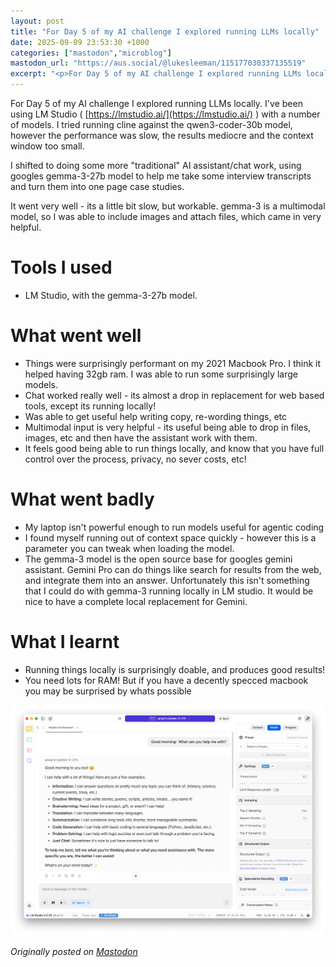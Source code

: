 ```yaml
---
layout: post
title: "For Day 5 of my AI challenge I explored running LLMs locally"
date: 2025-09-09 23:53:30 +1000
categories: ["mastodon","microblog"]
mastodon_url: "https://aus.social/@lukesleeman/115177030337135519"
excerpt: "<p>For Day 5 of my AI challenge I explored running LLMs locally.  I&#39;ve been using LM Studio ( <a href=\"https://lmstudio.ai/\" target=\"_blank\" rel=\"..."
---
```


For Day 5 of my AI challenge I explored running LLMs locally. I've been using LM Studio ( [https://lmstudio.ai/](https://lmstudio.ai/) ) with a number of models. I tried running cline against the qwen3-coder-30b model, however the performance was slow, the results mediocre and the context window too small.

I shifted to doing some more "traditional" AI assistant/chat work, using googles gemma-3-27b model to help me take some interview transcripts and turn them into one page case studies.

It went very well - its a little bit slow, but workable. gemma-3 is a multimodal model, so I was able to include images and attach files, which came in very helpful.

# Tools I used

- LM Studio, with the gemma-3-27b model.

# What went well

- Things were surprisingly performant on my 2021 Macbook Pro. I think it helped having 32gb ram. I was able to run some surprisingly large models.
- Chat worked really well - its almost a drop in replacement for web based tools, except its running locally!
- Was able to get useful help writing copy, re-wording things, etc
- Multimodal input is very helpful - its useful being able to drop in files, images, etc and then have the assistant work with them.
- It feels good being able to run things locally, and know that you have full control over the process, privacy, no sever costs, etc!

# What went badly

- My laptop isn't powerful enough to run models useful for agentic coding
- I found myself running out of context space quickly - however this is a parameter you can tweak when loading the model.
- The gemma-3 model is the open source base for googles gemini assistant. Gemini Pro can do things like search for results from the web, and integrate them into an answer. Unfortunately this isn't something that I could do with gemma-3 running locally in LM studio. It would be nice to have a complete local replacement for Gemini.

# What I learnt

- Running things locally is surprisingly doable, and produces good results!
- You need lots for RAM! But if you have a decently specced macbook you may be surprised by whats possible

![LM Studio runing the gemma 3 model locally](/assets/images/mastodon/2025-09-09-for-day-5-of-my-ai-challenge-i-explored-running-ll-1.png)



*Originally posted on [Mastodon](https://aus.social/@lukesleeman/115177030337135519)*
